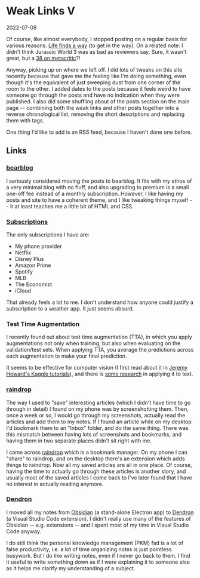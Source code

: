 # Weak Links V

<span class="date">2022-07-08</span>

Of course, like almost everybody, I stopped posting on a regular basis for various reasons. [Life finds a way](https://www.youtube.com/watch?v=dMjQ3hA9mEA) (to get in the way). On a related note: I didn't think Jurassic World 3 was as bad as reviewers say. Sure, it wasn't great, but a [38 on metacritic](https://www.metacritic.com/movie/jurassic-world-dominion)?!

Anyway, picking up on where we left off. I did lots of tweaks on this site recently because that gave me the feeling like I'm doing something, even though it's the equivalent of just sweeping dust from one corner of the room to the other. I added dates to the posts because it feels weird to have someone go through the posts and have no indication when they were published. I also did some shuffling about of the posts section on the main page -- combining both the weak links and other posts together into a reverse chronological list, removing the short descriptions and replacing them with tags.

One thing I'd like to add is an RSS feed, because I haven't done one before.

## Links

### [bearblog](https://www.bearblog.dev)

I seriously considered moving the posts to bearblog. It fits with my ethos of a very minimal blog with no fluff, and also upgrading to premium is a small one-off fee instead of a monthly subscription. However, I like having my posts and site to have a coherent theme, and I like tweaking things myself -- it at least teaches me a little bit of HTML and CSS.

### [Subscriptions](https://news.ycombinator.com/item?id=32129574)

The only subscriptions I have are:

- My phone provider
- Netflix
- Disney Plus
- Amazon Prime
- Spotify
- MLB
- The Economist
- iCloud

That already feels a lot to me. I don't understand how anyone could justify a subscription to a weather app. It just seems absurd.

### Test Time Augmentation

I recently found out about test time augmentation (TTA), in which you apply augmentations not only when training, but also when evaluating on the validation/test sets. When applying TTA, you average the predictions across each augmentation to make your final prediction.

It seems to be effective for computer vision (I first read about it in [Jeremy Howard's Kaggle tutorials](https://www.kaggle.com/code/jhoward/small-models-road-to-the-top-part-2)), and there is [some research](https://arxiv.org/abs/2206.13607) in applying it to text.

### [raindrop](https://www.raindrop.io)

The way I used to "save" interesting articles (which I didn't have time to go through in detail) I found on my phone was by screenshotting them. Then, once a week or so, I would go through my screenshots, actually read the articles and add them to my notes. If I found an article while on my desktop I'd bookmark them to an "Inbox" folder, and do the same thing. There was this mismatch between having lots of screenshots and bookmarks, and having them in two separate places didn't sit right with me.

I came across [raindrop](https://www.raindrop.io) which is a bookmark manager. On my phone I can "share" to raindrop, and on the desktop there's an extension which adds things to raindrop. Now all my saved articles are all in one place. Of course, having the time to actually go through these articles is another story, and usually most of the saved articles I come back to I've later found that I have no interest in actually reading anymore.

### [Dendron](https://github.com/dendronhq/dendron)

I moved all my notes from [Obsidian](https://www.obsidian.md/) (a stand-alone Electron app) to [Dendron](https://www.github.com/dendronhq/dendron) (a Visual Studio Code extension). I didn't really use many of the features of Obsidian -- e.g. extensions -- and I spent most of my time in Visual Studio Code anyway.

I do still think the personal knowledge management (PKM) fad is a lot of false productivity, i.e. a lot of time organizing notes is just pointless busywork. But I do like writing notes, even if I never go back to them. I find it useful to write something down as if I were explaining it to someone else as it helps me clarify my understanding of a subject.

